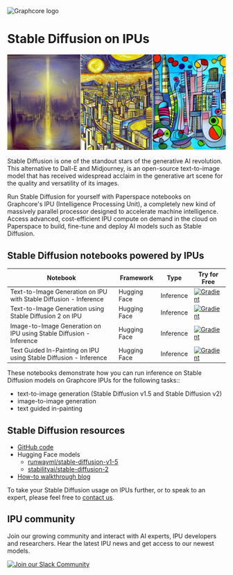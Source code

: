 <picture>
  <source media="(prefers-color-scheme: dark)" srcset="https://user-images.githubusercontent.com/81682248/226963550-21eaaf59-ee3c-49a9-8e75-b76d740ddd09.png">
  <img width="300" alt="Graphcore logo" src="https://user-images.githubusercontent.com/81682248/226963440-9cae0ac4-ebf5-407a-9870-5679e434cada.png">
</picture>

# Stable Diffusion on IPUs

![Images generated by Stable Diffusion model](stable-diffusion-header.jpg)

Stable Diffusion is one of the standout stars of the generative AI revolution. This alternative to Dall-E and Midjourney, is an open-source text-to-image model that has received widespread acclaim in the generative art scene for the quality and versatility of its images.

Run Stable Diffusion for yourself with Paperspace notebooks on Graphcore's IPU (Intelligence Processing Unit), a completely new kind of massively parallel processor designed to accelerate machine intelligence. Access advanced, cost-efficient IPU compute on demand in the cloud on Paperspace to build, fine-tune and deploy AI models such as Stable Diffusion.



## Stable Diffusion notebooks powered by IPUs

| Notebook | Framework | Type | Try for Free
| ------------- | ------------- | ------------- | ------------- |
| Text-to-Image Generation on IPU with Stable Diffusion - Inference | Hugging Face | Inference | [![Gradient](https://assets.paperspace.io/img/gradient-badge.svg)](https://ipu.dev/f7PeOy)
| Text-to-Image Generation using Stable Diffusion 2 on IPU | Hugging Face | Inference | [![Gradient](https://assets.paperspace.io/img/gradient-badge.svg)](https://ipu.dev/DXINRI)
| Image-to-Image Generation on IPU using Stable Diffusion - Inference | Hugging Face | Inference | [![Gradient](https://assets.paperspace.io/img/gradient-badge.svg)](https://ipu.dev/G7HJpl)
| Text Guided In-Painting on IPU using Stable Diffusion - Inference | Hugging Face | Inference | [![Gradient](https://assets.paperspace.io/img/gradient-badge.svg)](https://ipu.dev/oUSboS)

These notebooks demonstrate how you can run inference on Stable Diffusion models on Graphcore IPUs for the following tasks::
* text-to-image generation (Stable Diffusion v1.5 and Stable Diffusion v2)
* image-to-image generation
* text guided in-painting

## Stable Diffusion resources

* [GitHub code](https://github.com/graphcore/Gradient-HuggingFace/tree/main/stable-diffusion)
* Hugging Face models
  * [runwayml/stable-diffusion-v1-5](https://huggingface.co/runwayml/stable-diffusion-v1-5)
  * [stabilityai/stable-diffusion-2](https://huggingface.co/stabilityai/stable-diffusion-2)
* [How-to walkthrough blog](https://www.graphcore.ai/posts/how-to-run-stable-diffusion-inference-on-ipus-with-paperspace)

To take your Stable Diffusion usage on IPUs further, or to speak to an expert, please feel free to [contact us](https://www.graphcore.ai/contact).

## IPU community

Join our growing community and interact with AI experts, IPU developers and researchers. Hear the latest IPU news and get access to our newest models.

[![Join our Slack Community](https://img.shields.io/badge/Slack-Join%20Graphcore's%20Community-blue?style=flat-square&logo=slack)](https://www.graphcore.ai/join-community)
